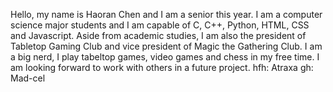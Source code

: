 Hello, my name is Haoran Chen and I am a senior this year. I am a computer science major students and I am capable of C, C++, Python, HTML, CSS and Javascript. Aside from academic studies, I am also the president of Tabletop Gaming Club and vice president of Magic the Gathering Club. I am a big nerd, I play tabeltop games, video games and chess in my free time. I am looking forward to work with others in a future project. 
hfh:    Atraxa
gh:     Mad-cel